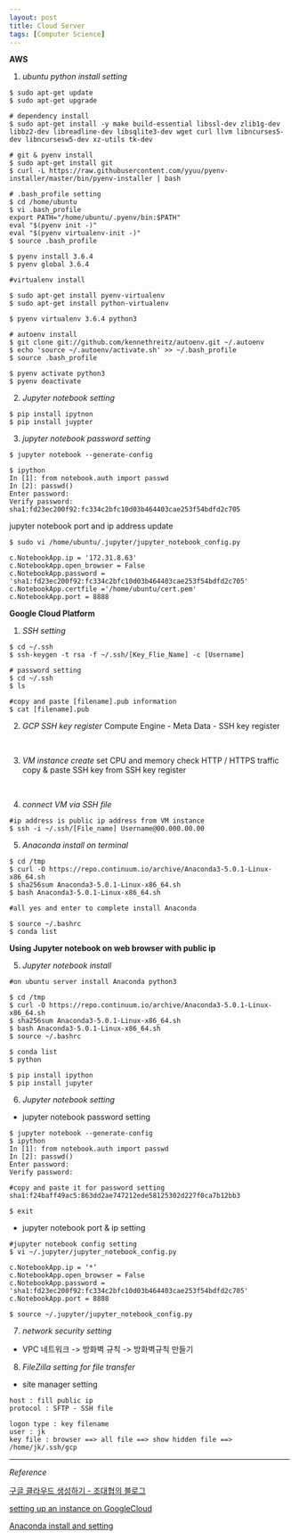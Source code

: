 ```yaml
---
layout: post
title: Cloud Server
tags: [Computer Science]
---
```


**AWS**

1. *ubuntu python install setting*

```
$ sudo apt-get update
$ sudo apt-get upgrade

# dependency install
$ sudo apt-get install -y make build-essential libssl-dev zlib1g-dev libbz2-dev libreadline-dev libsqlite3-dev wget curl llvm libncurses5-dev libncursesw5-dev xz-utils tk-dev

# git & pyenv install
$ sudo apt-get install git
$ curl -L https://raw.githubusercontent.com/yyuu/pyenv-installer/master/bin/pyenv-installer | bash

# .bash_profile setting
$ cd /home/ubuntu
$ vi .bash_profile
export PATH="/home/ubuntu/.pyenv/bin:$PATH"
eval "$(pyenv init -)"
eval "$(pyenv virtualenv-init -)"
$ source .bash_profile

$ pyenv install 3.6.4
$ pyenv global 3.6.4

#virtualenv install

$ sudo apt-get install pyenv-virtualenv
$ sudo apt-get install python-virtualenv

$ pyenv virtualenv 3.6.4 python3

# autoenv install
$ git clone git://github.com/kennethreitz/autoenv.git ~/.autoenv
$ echo 'source ~/.autoenv/activate.sh' >> ~/.bash_profile
$ source .bash_profile

$ pyenv activate python3
$ pyenv deactivate
```

2. *Jupyter notebook setting*

```
$ pip install ipytnon
$ pip install juypter
```

3. *jupyter notebook password setting*

```
$ jupyter notebook --generate-config

$ ipython
In [1]: from notebook.auth import passwd
In [2]: passwd()
Enter password:
Verify password:
sha1:fd23ec200f92:fc334c2bfc10d03b464403cae253f54bdfd2c705
```

jupyter notebook port and ip address update

```
$ sudo vi /home/ubuntu/.jupyter/jupyter_notebook_config.py

c.NotebookApp.ip = '172.31.8.63'
c.NotebookApp.open_browser = False
c.NotebookApp.password = 'sha1:fd23ec200f92:fc334c2bfc10d03b464403cae253f54bdfd2c705'
c.NotebookApp.certfile ='/home/ubuntu/cert.pem'
c.NotebookApp.port = 8888
```

**Google Cloud Platform**

1. *SSH setting*

```
$ cd ~/.ssh
$ ssh-keygen -t rsa -f ~/.ssh/[Key_Flie_Name] -c [Username]

# password setting
$ cd ~/.ssh
$ ls

#copy and paste [filename].pub information
$ cat [filename].pub
```

2. *GCP SSH key register*
Compute Engine - Meta Data - SSH key
register

<br/>

3. *VM instance create*
set CPU and memory
check HTTP / HTTPS traffic
copy & paste SSH key from SSH key register

<br/>

4. *connect VM via SSH file*

```
#ip address is public ip address from VM instance
$ ssh -i ~/.ssh/[File_name] Username@00.000.00.00
```

5. *Anaconda install on terminal*

```
$ cd /tmp
$ curl -O https://repo.continuum.io/archive/Anaconda3-5.0.1-Linux-x86_64.sh
$ sha256sum Anaconda3-5.0.1-Linux-x86_64.sh
$ bash Anaconda3-5.0.1-Linux-x86_64.sh

#all yes and enter to complete install Anaconda

$ source ~/.bashrc
$ conda list

```



**Using Jupyter notebook on web browser with public ip**

5. *Jupyter notebook install*

```
#on ubuntu server install Anaconda python3

$ cd /tmp
$ curl -O https://repo.continuum.io/archive/Anaconda3-5.0.1-Linux-x86_64.sh
$ sha256sum Anaconda3-5.0.1-Linux-x86_64.sh
$ bash Anaconda3-5.0.1-Linux-x86_64.sh
$ source ~/.bashrc

$ conda list
$ python

$ pip install ipython
$ pip install jupyter

```

6. *Jupyter notebook setting*

- jupyter notebook password setting

```
$ jupyter notebook --generate-config
$ ipython
In [1]: from notebook.auth import passwd
In [2]: passwd()
Enter password:
Verify password:

#copy and paste it for password setting
sha1:f24baff49ac5:863dd2ae747212ede58125302d227f0ca7b12bb3

$ exit
```

- jupyter notebook port & ip setting


```
#jupyter notebook config setting
$ vi ~/.jupyter/jupyter_notebook_config.py

c.NotebookApp.ip = ‘*’
c.NotebookApp.open_browser = False
c.NotebookApp.password = 'sha1:fd23ec200f92:fc334c2bfc10d03b464403cae253f54bdfd2c705'
c.NotebookApp.port = 8888

$ source ~/.jupyter/jupyter_notebook_config.py
```

7. *network security setting*

- VPC 네트워크 -> 방화벽 규칙 -> 방화벽규칙 만들기


8. *FileZilla setting for file transfer*

- site manager setting

```
host : fill public ip
protocol : SFTP - SSH file

logon type : key filename
user : jk
key file : browser ==> all file ==> show hidden file ==> /home/jk/.ssh/gcp
```

***

*Reference*


[구글 클라우드 생성하기 - 조대협의 블로그](http://bcho.tistory.com/1107)

[setting up an instance on GoogleCloud](https://minus31.github.io/blog/setupgcp/)

[Anaconda install and setting](https://www.digitalocean.com/community/tutorials/how-to-install-the-anaconda-python-distribution-on-ubuntu-16-04)
